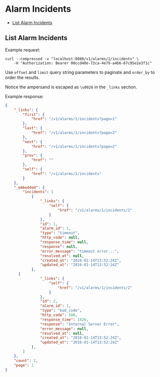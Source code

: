 # Alarm Incidents

* [List Alarm Incidents](#list-alarm-incidents)

## List Alarm Incidents

Example request:

```
curl --compressed -v "localhost:8080/v1/alarms/1/incidents" \
	-H "Authorization: Bearer 00ccd40e-72ca-4e79-a4b6-67c95e2e3f1c"
```

Use `offset` and `limit` query string parameters to paginate and `order_by` to order the results.

Notice the ampersand is escaped as `\u0026` in the `_links` section.

Example response:

```json
{
	"_links": {
		"first": {
			"href": "/v1/alarms/1/incidents?page=1"
		},
		"last": {
			"href": "/v1/alarms/1/incidents?page=2"
		},
		"next": {
			"href": "/v1/alarms/1/incidents?page=2"
		},
		"prev": {
			"href": ""
		},
		"self": {
			"href": "/v1/alarms/1/incidents"
		}
	},
	"_embedded": {
		"incidents": [
			{
				"_links": {
					"self": {
						"href": "/v1/alarms/1/incidents/1"
					}
				},
				"id": 1,
				"alarm_id": 1,
				"type": "timeout",
				"http_code": null,
				"response_time": null,
				"response": null,
				"error_message": "timeout error...",
				"resolved_at": null,
				"created_at": "2016-01-14T13:52:24Z",
				"updated_at": "2016-01-14T13:52:24Z"
			},
      {
				"_links": {
					"self": {
						"href": "/v1/alarms/1/incidents/2"
					}
				},
				"id": 2,
				"alarm_id": 1,
				"type": "bad_code",
				"http_code": 500,
				"response_time": 1426,
				"response": "Internal Server Error",
				"error_message": null,
				"resolved_at": null,
				"created_at": "2016-01-14T13:52:24Z",
				"updated_at": "2016-01-14T13:52:24Z"
			},
		]
	},
	"count": 2,
	"page": 1
}
```
